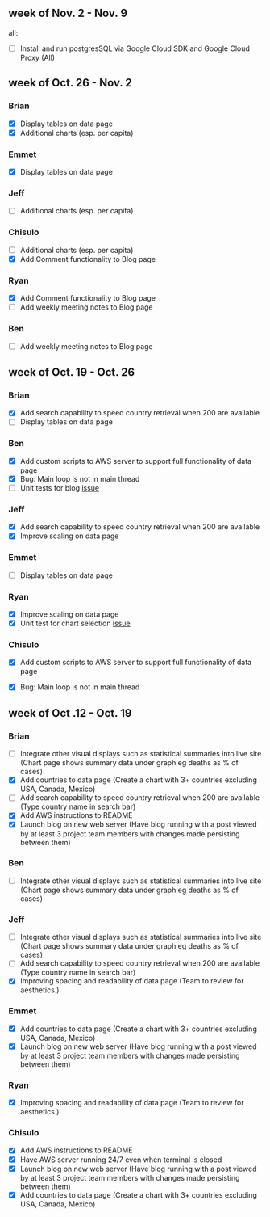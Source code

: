 ## week of Nov. 2 - Nov. 9
all:
- [ ] Install and run postgresSQL via Google Cloud SDK and Google Cloud Proxy (All)

## week of Oct. 26 - Nov. 2
### Brian
- [x] Display tables on data page
- [x] Additional charts (esp. per capita)

### Emmet
- [x] Display tables on data page

### Jeff
- [ ] Additional charts (esp. per capita)

### Chisulo
- [ ] Additional charts (esp. per capita)
- [x] Add Comment functionality to Blog page

### Ryan
- [x] Add Comment functionality to Blog page
- [ ] Add weekly meeting notes to Blog page

### Ben
- [ ] Add weekly meeting notes to Blog page

## week of Oct. 19 - Oct. 26
### Brian
- [x] Add search capability to speed country retrieval when 200 are available
- [ ] Display tables on data page

### Ben
- [x] Add custom scripts to AWS server to support full functionality of data page
- [x] Bug: Main loop is not in main thread
- [ ] Unit tests for blog [issue](https://github.com/COSC481W-2020Fall/cosc481w-581-2020-fall-datatitans/issues/143)

### Jeff
- [x] Add search capability to speed country retrieval when 200 are available
- [x] Improve scaling on data page

### Emmet
- [ ] Display tables on data page

### Ryan
- [x] Improve scaling on data page
- [x] Unit test for chart selection [issue](https://github.com/COSC481W-2020Fall/cosc481w-581-2020-fall-datatitans/issues/144)

### Chisulo
- [x] Add custom scripts to AWS server to support full functionality of data page
- [x] Bug: Main loop is not in main thread


## week of Oct .12 - Oct. 19
### Brian
- [ ] Integrate other visual displays such as statistical summaries into live site (Chart page shows summary data under graph eg deaths as % of cases)
- [x] Add countries to data page (Create a chart with 3+ countries excluding USA, Canada, Mexico)
- [ ] Add search capability to speed country retrieval when 200 are available (Type country name in search bar)
- [x] Add AWS instructions to README
- [x] Launch blog on new web server (Have blog running with a post viewed by at least 3 project team members with changes made persisting between them)

### Ben
- [ ] Integrate other visual displays such as statistical summaries into live site (Chart page shows summary data under graph eg deaths as % of cases)

### Jeff
- [ ] Integrate other visual displays such as statistical summaries into live site (Chart page shows summary data under graph eg deaths as % of cases)
- [ ] Add search capability to speed country retrieval when 200 are available (Type country name in search bar)
- [x] Improving spacing and readability of data page (Team to review for aesthetics.)

### Emmet
- [x] Add countries to data page (Create a chart with 3+ countries excluding USA, Canada, Mexico)
- [x] Launch blog on new web server (Have blog running with a post viewed by at least 3 project team members with changes made persisting between them)

### Ryan
- [x] Improving spacing and readability of data page (Team to review for aesthetics.)

### Chisulo
- [x] Add AWS instructions to README
- [x] Have AWS server running 24/7 even when terminal is closed 
- [x] Launch blog on new web server (Have blog running with a post viewed by at least 3 project team members with changes made persisting between them)
- [x] Add countries to data page (Create a chart with 3+ countries excluding USA, Canada, Mexico)
